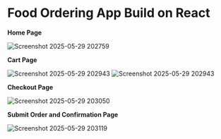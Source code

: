 # Food Ordering App Build on React

**Home Page**

![Screenshot 2025-05-29 202759](https://github.ibm.com/Arun-Muthe/React-app/assets/443231/024919b3-bc1c-4935-9ce4-afc0941ef3b8)



**Cart Page**


![Screenshot 2025-05-29 202943](https://github.ibm.com/Arun-Muthe/React-app/assets/443231/68177010-9355-4318-857e-764a34b11e1c)
![Screenshot 2025-05-29 202943](https://github.ibm.com/Arun-Muthe/React-app/assets/443231/5ba4fe59-21bd-45ae-881e-9cf9538c325a)



**Checkout Page**

![Screenshot 2025-05-29 203050](https://github.ibm.com/Arun-Muthe/React-app/assets/443231/068702be-4239-43f0-8786-e53a054242f6)


**Submit Order and Confirmation Page**

![Screenshot 2025-05-29 203119](https://github.ibm.com/Arun-Muthe/React-app/assets/443231/91eaafdf-76e5-446d-b1ab-570a4b67045f)

